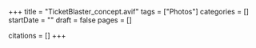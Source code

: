 +++
title = "TicketBlaster_concept.avif"
tags = ["Photos"]
categories = []
startDate = ""
draft = false
pages = []

citations = []
+++
